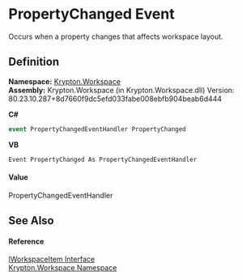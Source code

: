 # PropertyChanged Event


Occurs when a property changes that affects workspace layout.



## Definition
**Namespace:** <a href="0dbf488f-9676-a1e5-a949-1b4bcea03d52.md">Krypton.Workspace</a>  
**Assembly:** Krypton.Workspace (in Krypton.Workspace.dll) Version: 80.23.10.287+8d7660f9dc5efd033fabe008ebfb904beab6d444

**C#**
``` C#
event PropertyChangedEventHandler PropertyChanged
```
**VB**
``` VB
Event PropertyChanged As PropertyChangedEventHandler
```



#### Value
PropertyChangedEventHandler

## See Also


#### Reference
<a href="221a6e11-27c9-1bc0-0ade-ab23384ff077.md">IWorkspaceItem Interface</a>  
<a href="0dbf488f-9676-a1e5-a949-1b4bcea03d52.md">Krypton.Workspace Namespace</a>  
